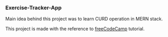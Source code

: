 <h3>Exercise-Tracker-App</h3>
Main idea behind this project was to learn CURD operation in MERN stack.

This project is made with the reference to <a href="https://www.youtube.com/watch?v=7CqJlxBYj-M">freeCodeCamp</a> tutorial.
